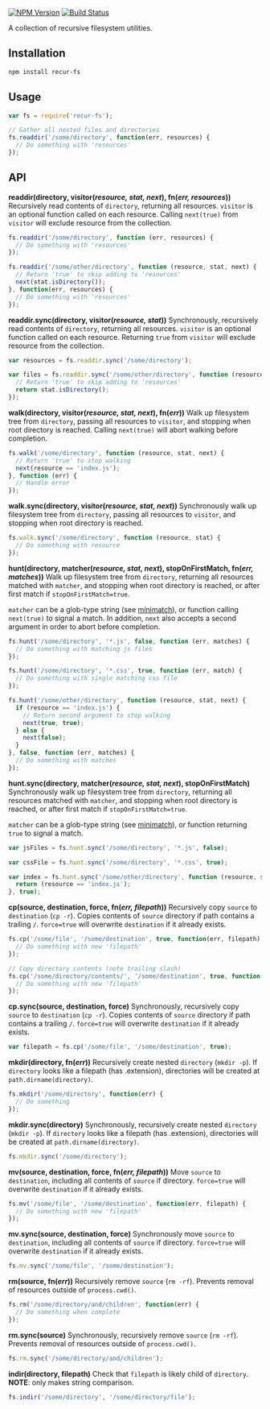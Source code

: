[![NPM Version](https://img.shields.io/npm/v/recur-fs.svg?style=flat)](https://npmjs.org/package/recur-fs)
[![Build Status](https://img.shields.io/travis/popeindustries/recur-fs.svg?style=flat)](https://travis-ci.org/popeindustries/recur-fs)

A collection of recursive filesystem utilities.

## Installation

```bash
npm install recur-fs
```

## Usage
```javascript
var fs = require('recur-fs');

// Gather all nested files and directories
fs.readdir('/some/directory', function(err, resources) {
  // Do something with 'resources'
});
```

## API

**readdir(directory, visitor(_resource, stat, next_), fn(_err, resources_))** Recursively read contents of `directory`, returning all resources. `visitor` is an optional function called on each resource. Calling `next(true)` from `visitor` will exclude resource from the collection.

```js
fs.readdir('/some/directory', function (err, resources) {
  // Do something with 'resources'
});

fs.readdir('/some/other/directory', function (resource, stat, next) {
  // Return 'true' to skip adding to 'resources'
  next(stat.isDirectory());
}, function(err, resources) {
  // Do something with 'resources'
});
```

**readdir.sync(directory, visitor(_resource, stat_))** Synchronously, recursively read contents of `directory`, returning all resources. `visitor` is an optional function called on each resource. Returning `true` from `visitor` will exclude resource from the collection.

```js
var resources = fs.readdir.sync('/some/directory');

var files = fs.readdir.sync('/some/other/directory', function (resource, stat) {
  // Return 'true' to skip adding to 'resources'
  return stat.isDirectory();
});
```

**walk(directory, visitor(_resource, stat, next_), fn(_err_))** Walk up filesystem tree from `directory`, passing all resources to `visitor`, and stopping when root directory is reached. Calling `next(true)` will abort walking before completion.

```js
fs.walk('/some/directory', function (resource, stat, next) {
  // Return 'true' to stop walking
  next(resource == 'index.js');
}, function (err) {
  // Handle error
});
```

**walk.sync(directory, visitor(_resource, stat, next_))** Synchronously walk up filesystem tree from `directory`, passing all resources to `visitor`, and stopping when root directory is reached.

```js
fs.walk.sync('/some/directory', function (resource, stat) {
  // Do something with resource
});
```

**hunt(directory, matcher(_resource, stat, next_), stopOnFirstMatch, fn(_err, matches_))** Walk up filesystem tree from `directory`, returning all resources matched with `matcher`, and stopping when root directory is reached, or after first match if `stopOnFirstMatch=true`.

`matcher` can be a glob-type string (see [minimatch](https://github.com/isaacs/minimatch)), or function calling `next(true)` to signal a match. In addition, `next` also accepts a second argument in order to abort before completion.

```js
fs.hunt('/some/directory', '*.js', false, function (err, matches) {
  // Do something with matching js files
});

fs.hunt('/some/directory', '*.css', true, function (err, match) {
  // Do something with single matching css file
});

fs.hunt('/some/other/directory', function (resource, stat, next) {
  if (resource == 'index.js') {
    // Return second argument to stop walking
    next(true, true);
  } else {
    next(false);
  }
}, false, function (err, matches) {
  // Do something with matches
});
```

**hunt.sync(directory, matcher(_resource, stat, next_), stopOnFirstMatch)** Synchronously walk up filesystem tree from `directory`, returning all resources matched with `matcher`, and stopping when root directory is reached, or after first match if `stopOnFirstMatch=true`.

`matcher` can be a glob-type string (see [minimatch](https://github.com/isaacs/minimatch)), or function returning `true` to signal a match.

```js
var jsFiles = fs.hunt.sync('/some/directory', '*.js', false);

var cssFile = fs.hunt.sync('/some/directory', '*.css', true);

var index = fs.hunt.sync('/some/other/directory', function (resource, stat) {
  return (resource == 'index.js');
}, true);
```

**cp(source, destination, force, fn(_err, filepath_))** Recursively copy `source` to `destination` (`cp -r`). Copies contents of `source` directory if path contains a trailing `/`. `force=true` will overwrite `destination` if it already exists.

```js
fs.cp('/some/file', '/some/destination', true, function(err, filepath) {
  // Do something with new 'filepath'
});

// Copy directory contents (note trailing slash)
fs.cp('/some/directory/contents/', '/some/destination', true, function(err, filepath) {
  // Do something with new 'filepath'
});
```
**cp.sync(source, destination, force)** Synchronously, recursively copy `source` to `destination` (`cp -r`). Copies contents of `source` directory if path contains a trailing `/`. `force=true` will overwrite `destination` if it already exists.

```js
var filepath = fs.cp('/some/file', '/some/destination', true);
```

**mkdir(directory, fn(_err_))** Recursively create nested `directory` (`mkdir -p`). If `directory` looks like a filepath (has .extension), directories will be created at `path.dirname(directory)`.

```js
fs.mkdir('/some/directory', function(err) {
  // Do something
});
```

**mkdir.sync(directory)** Synchronously, recursively create nested `directory` (`mkdir -p`). If `directory` looks like a filepath (has .extension), directories will be created at `path.dirname(directory)`.

```js
fs.mkdir.sync('/some/directory');
```

**mv(source, destination, force, fn(_err, filepath_))** Move `source` to `destination`, including all contents of `source` if directory. `force=true` will overwrite `destination` if it already exists.

```js
fs.mv('/some/file', '/some/destination', function(err, filepath) {
  // Do something with new 'filepath'
});
```

**mv.sync(source, destination, force)** Synchronously move `source` to `destination`, including all contents of `source` if directory. `force=true` will overwrite `destination` if it already exists.

```js
fs.mv.sync('/some/file', '/some/destination');
```

**rm(source, fn(_err_))** Recursively remove `source` (`rm -rf`). Prevents removal of resources outside of `process.cwd()`.

```js
fs.rm('/some/directory/and/children', function(err) {
  // Do something when complete
});
```

**rm.sync(source)** Synchronously, recursively remove `source` (`rm -rf`). Prevents removal of resources outside of `process.cwd()`.

```js
fs.rm.sync('/some/directory/and/children');
```

**indir(directory, filepath)** Check that `filepath` is likely child of `directory`. **NOTE**: only makes string comparison.

```js
fs.indir('/some/directory', '/some/directory/file');
```